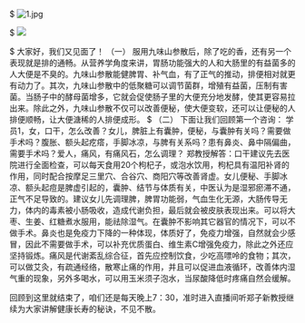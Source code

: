 $
![1.jpg](https://img1.imgtp.com/2022/07/22/36ISgCRs.jpg)

$
![](https://aki-1258833316.cos.ap-shanghai.myqcloud.com/img/2.jpg)

$
大家好，我们又见面了！
（一）
服用九味山参散后，除了吃的香，还有另一个表现就是排的通畅。从营养学角度来讲，胃肠功能强大的人和大肠里的有益菌多的人大便是不臭的。九味山参散能健脾胃、补气血，有了正气的推动，排便相对就更有动力了。其次，九味山参散中的低聚糖可以调节菌群，增殖有益菌，压制有害菌。当肠子中的酵母菌增多，它就会促使肠子里的大便充分地发酵，使其更容易拉出来。除此之外，九味山参散不仅可以改善便秘，使大便变软，还可以让便秘的人排便顺畅，让大便溏稀的人排便成形。
$
（二）
下面让我们回顾第一个咨询：
学员1，女，口干，怎么改善？女儿，脾脏上有囊肿，便秘，与囊肿有关吗？需要做手术吗？腹胀、额头起疙瘩，手脚冰凉，与脾有关系吗？患有鼻炎、鼻中隔偏曲，需要手术吗？爱人，痛风，有痛风石，怎么调理？
郑教授解答：口干建议先去医院进行全面检查，可以每天食用20个枸杞子，或泡水饮用，枸杞具有温阳补肾的作用，同时配合按摩足三里穴、合谷穴、商阳穴等改善肾虚。女儿便秘、手脚冰凉、额头起痘是脾虚引起的，囊肿、结节与体质有关，中医认为是湿邪瘀滞不通，正气不足导致的。建议女儿先调理脾，脾胃功能弱，气血生化无源，大肠传导无力，体内的毒素被小肠吸收，造成代谢负担，最后就会被皮肤表现出来。可以将大枣、生姜、红糖煮水服用，能祛除湿气。在囊肿不影响其它器官的情况下，可以不做手术。鼻炎也是免疫力下降的一种体现，体质好了，免疫力增强，自然就会少感冒，因此不需要做手术，可以补充优质蛋白、维生素C增强免疫力，除此之外还应坚持锻炼。痛风是代谢紊乱综合征，首先应控制饮食，少吃高嘌呤的食物；其次，可以做艾灸，有疏通经络，散寒止痛的作用，并且可以促进血液循环，改善体内湿气重的现象，另外多喝水，可以用玉米须子泡水，当尿酸降低时疼痛自然会缓解。 

回顾到这里就结束了，咱们还是每天晚上7：30，准时进入直播间听郑子新教授继续为大家讲解健康长寿的秘诀，不见不散。

